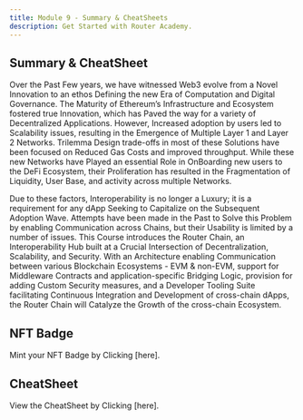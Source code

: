 ```yaml
---
title: Module 9 - Summary & CheatSheets
description: Get Started with Router Academy.
---
```


## Summary & CheatSheet

Over the Past Few years, we have witnessed Web3 evolve from a Novel Innovation to an ethos Defining the new Era of Computation and Digital Governance. The Maturity of Ethereum’s Infrastructure and Ecosystem fostered true Innovation, which has Paved the way for a variety of Decentralized Applications. However, Increased adoption by users led to Scalability issues, resulting in the Emergence of Multiple Layer 1 and Layer 2 Networks. Trilemma Design trade-offs in most of these Solutions have been focused on Reduced Gas Costs and improved throughput. While these new Networks have Played an essential Role in OnBoarding new users to the DeFi Ecosystem, their Proliferation has resulted in the Fragmentation of Liquidity, User Base, and activity across multiple Networks. 

Due to these factors, Interoperability is no longer a Luxury; it is a requirement for any dApp Seeking to Capitalize on the Subsequent Adoption Wave. Attempts have been made in the Past to Solve this Problem by enabling Communication across Chains, but their Usability is limited by a number of issues. This Course introduces the Router Chain, an Interoperability Hub built at a Crucial Intersection of Decentralization, Scalability, and Security. With an Architecture enabling Communication between various Blockchain Ecosystems - EVM & non-EVM, support for Middleware Contracts and application-specific Bridging Logic, provision for adding Custom Security measures, and a Developer Tooling Suite facilitating Continuous Integration and Development of cross-chain dApps, the Router Chain will Catalyze the Growth of the cross-chain Ecosystem.

## NFT Badge

Mint your NFT Badge by Clicking [here].

## CheatSheet

View the CheatSheet by Clicking [here].
